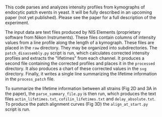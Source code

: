 This code parses and analyzes intensity profiles from kymographs of endocytic patch events in yeast. It will be fully described in an upcoming paper (not yet published). Please see the paper for a full description of the experiment.

The input data are text files produced by NIS Elements (proprietary software from Nikon Instruments). These files contain columns of intensity values from a line profile along the length of a kymograph. These files are placed in the `raw` directory. They may be organized into subdirectories. The `patch_disassembly.py` script is run, which calculates corrected intensity profiles and extracts the "lifetimes" from each channel. It produces a second file containing the corrected profiles and places it in the `processed` directory. It also produces a chart of these corrected values in the `svg` directory. Finally, it writes a single line summarizing the lifetime information in the `process_patch` file. 

To summarize the lifetime information between all strains (Fig 2D and 3A in the paper), the `parse_summary_file.py` is then run, which produces the text files `actin_lifetimes.txt`, `cofilin_lifetimes.txt` and `delay_absolute.txt`. To produce the patch alignment curves (Fig 3D) the `align_at_start.py` script is run.